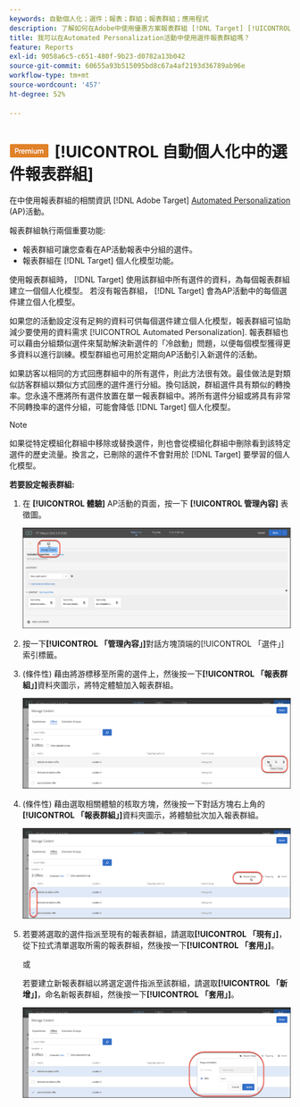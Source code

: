 ```yaml
---
keywords: 自動個人化；選件；報表；群組；報表群組；應用程式
description: 了解如何在Adobe中使用優惠方案報表群組 [!DNL Target] [!UICONTROL Automated Personalization] 活動。
title: 我可以在Automated Personalization活動中使用選件報表群組嗎？
feature: Reports
exl-id: 9058a6c5-c651-480f-9b23-d0782a13b042
source-git-commit: 60655a93b515095bd8c67a4af2193d36789ab96e
workflow-type: tm+mt
source-wordcount: '457'
ht-degree: 52%

---
```


# ![PREMIUM](/help/main/assets/premium.png)[!UICONTROL  自動個人化中的選件報表群組]

在中使用報表群組的相關資訊 [!DNL Adobe Target] [Automated Personalization](/help/main/c-activities/t-automated-personalization/automated-personalization.md) (AP)活動。

報表群組執行兩個重要功能:

* 報表群組可讓您查看在AP活動報表中分組的選件。
* 報表群組在 [!DNL Target] 個人化模型功能。

使用報表群組時， [!DNL Target] 使用該群組中所有選件的資料，為每個報表群組建立一個個人化模型。 若沒有報告群組， [!DNL Target] 會為AP活動中的每個選件建立個人化模型。

如果您的活動設定沒有足夠的資料可供每個選件建立個人化模型，報表群組可協助減少要使用的資料需求 [!UICONTROL Automated Personalization]. 報表群組也可以藉由分組類似選件來幫助解決新選件的「冷啟動」問題，以便每個模型獲得更多資料以進行訓練。模型群組也可用於定期向AP活動引入新選件的活動。

如果訪客以相同的方式回應群組中的所有選件，則此方法很有效。最佳做法是對類似訪客群組以類似方式回應的選件進行分組。換句話說，群組選件具有類似的轉換率。您永遠不應將所有選件放置在單一報表群組中。將所有選件分組或將具有非常不同轉換率的選件分組，可能會降低 [!DNL Target] 個人化模型。

>[!NOTE]
>
>如果從特定模組化群組中移除或替換選件，則也會從模組化群組中刪除看到該特定選件的歷史流量。換言之，已刪除的選件不會對用於 [!DNL Target] 要學習的個人化模型。

**若要設定報表群組:**

1. 在 **[!UICONTROL 體驗]** AP活動的頁面，按一下 **[!UICONTROL 管理內容]** 表徵圖。

   ![「管理內容」圖示](/help/main/c-reports/assets/ap_manage_content.png)

1. 按一下&#x200B;**[!UICONTROL 「管理內容」]**&#x200B;對話方塊頂端的[!UICONTROL 「選件」]索引標籤。
1. (條件性) 藉由將游標移至所需的選件上，然後按一下&#x200B;**[!UICONTROL 「報表群組」]**&#x200B;資料夾圖示，將特定體驗加入報表群組。

   ![報表群組圖示](/help/main/c-reports/assets/ap_manage_content_2.png)

1. (條件性) 藉由選取相關體驗的核取方塊，然後按一下對話方塊右上角的&#x200B;**[!UICONTROL 「報表群組」]**&#x200B;資料夾圖示，將體驗批次加入報表群組。

   ![報表群組圖示](/help/main/c-reports/assets/ap_manage_content_3.png)

1. 若要將選取的選件指派至現有的報表群組，請選取&#x200B;**[!UICONTROL 「現有」]**，從下拉式清單選取所需的報表群組，然後按一下&#x200B;**[!UICONTROL 「套用」]**。

   或

   若要建立新報表群組以將選定選件指派至該群組，請選取&#x200B;**[!UICONTROL 「新增」]**，命名新報表群組，然後按一下&#x200B;**[!UICONTROL 「套用」]**。

   ![建立新報表群組的新圖示](/help/main/c-reports/assets/ap_reporting_groups.png)
